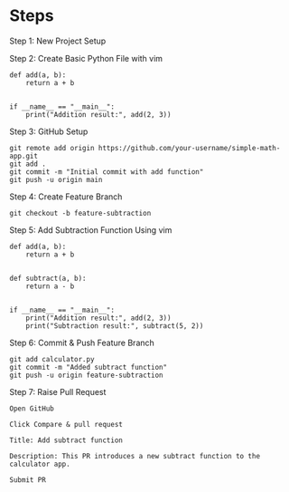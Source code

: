 # Steps
Step 1: New Project Setup

Step 2: Create Basic Python File with vim

    def add(a, b):
        return a + b
    
    
    if __name__ == "__main__":
        print("Addition result:", add(2, 3))
Step 3: GitHub Setup

    git remote add origin https://github.com/your-username/simple-math-app.git
    git add .
    git commit -m "Initial commit with add function"
    git push -u origin main
    
Step 4: Create Feature Branch

    git checkout -b feature-subtraction

Step 5: Add Subtraction Function Using vim
    
    def add(a, b):
        return a + b
    
    
    def subtract(a, b):
        return a - b
    
    
    if __name__ == "__main__":
        print("Addition result:", add(2, 3))
        print("Subtraction result:", subtract(5, 2))

Step 6: Commit & Push Feature Branch

    git add calculator.py
    git commit -m "Added subtract function"
    git push -u origin feature-subtraction

Step 7: Raise Pull Request

    Open GitHub
    
    Click Compare & pull request
    
    Title: Add subtract function
    
    Description: This PR introduces a new subtract function to the calculator app.
    
    Submit PR

  

